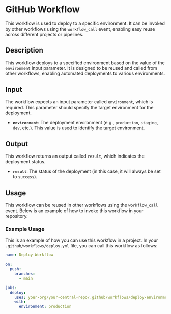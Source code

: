 
# GitHub Workflow

This workflow is used to deploy to a specific environment. It can be invoked by other workflows using the `workflow_call` event, enabling easy reuse across different projects or pipelines.

## Description

This workflow deploys to a specified environment based on the value of the `environment` input parameter. It is designed to be reused and called from other workflows, enabling automated deployments to various environments.

## Input

The workflow expects an input parameter called `environment`, which is required. This parameter should specify the target environment for the deployment.

- **`environment`**: The deployment environment (e.g., `production`, `staging`, `dev`, etc.). This value is used to identify the target environment.

## Output

This workflow returns an output called `result`, which indicates the deployment status.

- **`result`**: The status of the deployment (in this case, it will always be set to `success`).

## Usage

This workflow can be reused in other workflows using the `workflow_call` event. Below is an example of how to invoke this workflow in your repository.

### Example Usage

This is an example of how you can use this workflow in a project. In your `.github/workflows/deploy.yml` file, you can call this workflow as follows:

```yaml
name: Deploy Workflow

on:
  push:
    branches:
      - main

jobs:
  deploy:
    uses: your-org/your-central-repo/.github/workflows/deploy-environment.yml@v1
    with:
      environment: production
```
